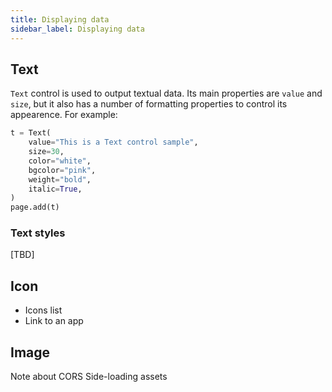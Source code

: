 ```yaml
---
title: Displaying data
sidebar_label: Displaying data
---
```


## Text

`Text` control is used to output textual data. Its main properties are `value` and `size`, but it also has a number of formatting properties to control its appearence. For example:

```python
t = Text(
    value="This is a Text control sample",
    size=30,
    color="white",
    bgcolor="pink",
    weight="bold",
    italic=True,
)
page.add(t)
```

### Text styles

[TBD]

## Icon

* Icons list
* Link to an app

## Image

Note about CORS
Side-loading assets